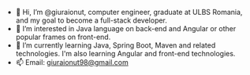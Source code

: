 - 👋 Hi, I’m @giuraionut, computer engineer, graduate at ULBS Romania, and my goal to become a full-stack developer.
- 👀 I’m interested in Java language on back-end and Angular or other popular frames on front-end.
- 🌱 I’m currently learning Java, Spring Boot, Maven and related technologies. I'm also learning Angular and front-end technologies.
- 📫 Email: giuraionut98@gmail.com

<!---
giuraionut/giuraionut is a ✨ special ✨ repository because its `README.md` (this file) appears on your GitHub profile.
You can click the Preview link to take a look at your changes.
--->
